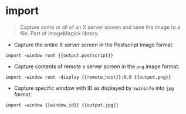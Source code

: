 # import

> Capture some or all of an X server screen and save the image to a file. 
> Part of ImageMagick library.

- Capture the entire X server screen in the Postscript image format:

`import -window root {{output.postscript}}`

- Capture contents of remote x server screen in the `png` image format:

`import -window root -display {{remote_host}}:0.0 {{output.png}}`

- Capture specific window with ID as displayed by `xwininfo` into `jpg` format:

`import -window {{window_id}} {{output.jpg}}`
